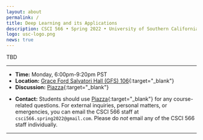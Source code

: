 ```yaml
---
layout: about
permalink: /
title: Deep Learning and its Applications
description: CSCI 566 • Spring 2022 • University of Southern California
logo: usc-logo.png
news: true
---
```


TBD

***

- **Time:** Monday, 6:00pm-9:20pm PST
- **Location:** [Grace Ford Salvatori Hall (GFS) 106](https://maps.usc.edu/?id=1928&reference=GFS){:target="\_blank"}
- **Discussion:** [Piazza](https://piazza.com/class/kxzeecw2s71535){:target="\_blank"}
<!-- - **HW submission:** [Gradescope](https://www.gradescope.com/courses/36025){:target="\_blank"} -->
<!-- - **Online Lectures:** The lectures will be live-streamed through [Panopto](https://scs.hosted.panopto.com/Panopto/Pages/Sessions/List.aspx?folderID=0f44b4d7-fb4e-49eb-b88d-a9d00125e1b3){:target="\_blank"}, recorded, and made available on [YouTube](https://www.youtube.com/playlist?list=PLoZgVqqHOumTY2CAQHL45tQp6kmDnDcqn){:target="\_blank"}. -->
- **Contact:** Students should use [Piazza](https://piazza.com/class/kxzeecw2s71535){:target="\_blank"} for any course-related questions. For external inquiries, personal matters, or emergencies, you can email the CSCI 566 staff at `csci566.spring2022@gmail.com`. Please do *not* email any of the CSCI 566 staff individually.

***
